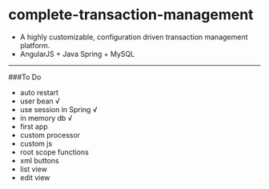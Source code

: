 # complete-transaction-management
* A highly customizable, configuration driven transaction management platform.
* AngularJS + Java Spring + MySQL

---

###To Do
* auto restart
* user bean √
* use session in Spring √
* in memory db √
* first app
* custom processor
* custom js
* root scope functions
* xml buttons
* list view
* edit view

